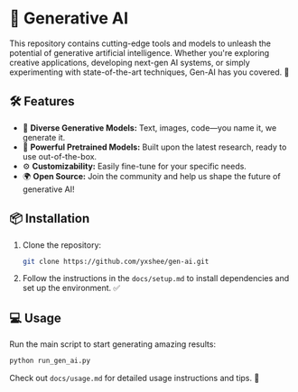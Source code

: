 # 🤖 Generative AI

This repository contains cutting-edge tools and models to unleash the potential of generative artificial intelligence. Whether you're exploring creative applications, developing next-gen AI systems, or simply experimenting with state-of-the-art techniques, Gen-AI has you covered. 🌟

## 🛠️ Features

- 🌈 **Diverse Generative Models:** Text, images, code—you name it, we generate it.
- 🧠 **Powerful Pretrained Models:** Built upon the latest research, ready to use out-of-the-box.
- ⚙️ **Customizability:** Easily fine-tune for your specific needs.
- 🌍 **Open Source:** Join the community and help us shape the future of generative AI!

## 📦 Installation

1. Clone the repository:
   ```bash
   git clone https://github.com/yxshee/gen-ai.git
   ```
2. Follow the instructions in the `docs/setup.md` to install dependencies and set up the environment. ✅

## 💻 Usage

Run the main script to start generating amazing results:
```bash
python run_gen_ai.py
```
Check out `docs/usage.md` for detailed usage instructions and tips. 📝


